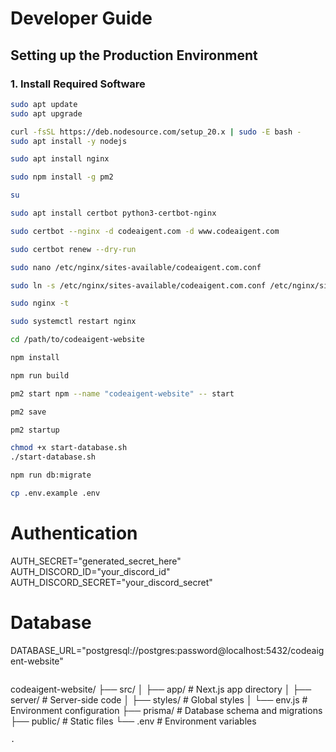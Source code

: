 # Developer Guide

## Setting up the Production Environment

### 1. Install Required Software 

```bash
sudo apt update
sudo apt upgrade
```

```bash
curl -fsSL https://deb.nodesource.com/setup_20.x | sudo -E bash -
sudo apt install -y nodejs
```

```bash
sudo apt install nginx
```

```bash
sudo npm install -g pm2
```

```bash
su
```

```bash
sudo apt install certbot python3-certbot-nginx
```

```bash
sudo certbot --nginx -d codeaigent.com -d www.codeaigent.com
```

```bash
sudo certbot renew --dry-run
```

```bash
sudo nano /etc/nginx/sites-available/codeaigent.com.conf
```

```bash
sudo ln -s /etc/nginx/sites-available/codeaigent.com.conf /etc/nginx/sites-enabled/
```

```bash
sudo nginx -t
```

```bash
sudo systemctl restart nginx
```

```bash
cd /path/to/codeaigent-website
```

```bash
npm install
```

```bash
npm run build
```

```bash
pm2 start npm --name "codeaigent-website" -- start
```

```bash
pm2 save
```

```bash
pm2 startup
```

```bash
chmod +x start-database.sh
./start-database.sh
```

```bash
npm run db:migrate
```

```bash
cp .env.example .env
```

# Authentication
AUTH_SECRET="generated_secret_here"
AUTH_DISCORD_ID="your_discord_id"
AUTH_DISCORD_SECRET="your_discord_secret"

# Database
DATABASE_URL="postgresql://postgres:password@localhost:5432/codeaigent-website"
```

```
codeaigent-website/
├── src/
│   ├── app/   # Next.js app directory
│   ├── server/   # Server-side code
│   ├── styles/   # Global styles
│   └── env.js    # Environment configuration
├── prisma/       # Database schema and migrations
├── public/       # Static files
└── .env          # Environment variables
```
.
